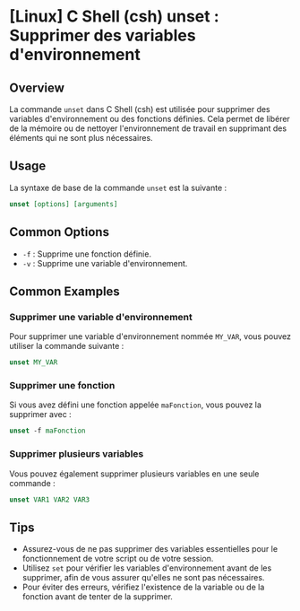 # [Linux] C Shell (csh) unset : Supprimer des variables d'environnement

## Overview
La commande `unset` dans C Shell (csh) est utilisée pour supprimer des variables d'environnement ou des fonctions définies. Cela permet de libérer de la mémoire ou de nettoyer l'environnement de travail en supprimant des éléments qui ne sont plus nécessaires.

## Usage
La syntaxe de base de la commande `unset` est la suivante :

```csh
unset [options] [arguments]
```

## Common Options
- `-f` : Supprime une fonction définie.
- `-v` : Supprime une variable d'environnement.

## Common Examples

### Supprimer une variable d'environnement
Pour supprimer une variable d'environnement nommée `MY_VAR`, vous pouvez utiliser la commande suivante :

```csh
unset MY_VAR
```

### Supprimer une fonction
Si vous avez défini une fonction appelée `maFonction`, vous pouvez la supprimer avec :

```csh
unset -f maFonction
```

### Supprimer plusieurs variables
Vous pouvez également supprimer plusieurs variables en une seule commande :

```csh
unset VAR1 VAR2 VAR3
```

## Tips
- Assurez-vous de ne pas supprimer des variables essentielles pour le fonctionnement de votre script ou de votre session.
- Utilisez `set` pour vérifier les variables d'environnement avant de les supprimer, afin de vous assurer qu'elles ne sont pas nécessaires.
- Pour éviter des erreurs, vérifiez l'existence de la variable ou de la fonction avant de tenter de la supprimer.